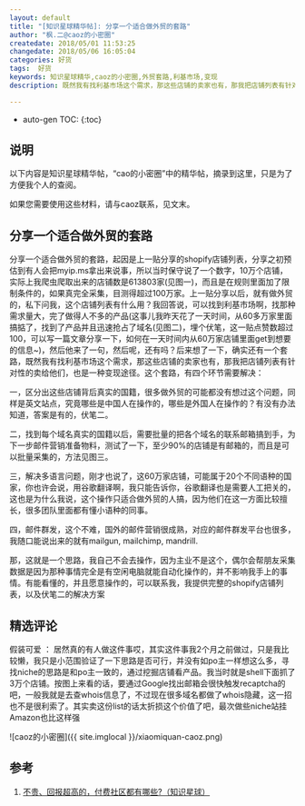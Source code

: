 ```yaml
---
layout: default
title: "[知识星球精华帖]: 分享一个适合做外贸的套路"
author: "枫.二@caoz的小密圈"
createdate: 2018/05/01 11:53:25
changedate: 2018/05/06 16:05:04
categories: 好货
tags:  好货
keywords: 知识星球精华,caoz的小密圈,外贸套路,利基市场,变现
description: 既然我有找利基市场这个需求，那这些店铺的卖家也有，那我把店铺列表有针对性的卖给他们，也是一种变现途径

---
```


* auto-gen TOC:
{:toc}

## 说明

以下内容是知识星球精华帖，“cao的小密圈”中的精华帖，摘录到这里，只是为了方便我个人的查阅。

如果您需要使用这些材料，请与caoz联系，见文末。

## 分享一个适合做外贸的套路

分享一个适合做外贸的套路，起因是上一贴分享的shopify店铺列表，分享之初预估到有人会把myip.ms拿出来说事，所以当时保守说了一个数字，10万个店铺，实际上我爬虫爬取出来的店铺数是613803家(见图一)，而且是在规则里面加了限制条件的，如果真完全采集，目测得超过100万家。上一贴分享以后，就有做外贸的，私下问我，这个店铺列表有什么用？我回答说，可以找到利基市场啊，找那种需求量大，完了做得人不多的产品(这事儿我昨天花了一天时间，从60多万家里面搞掂了，找到了产品并且迅速抢占了域名(见图二)，埋个伏笔，这一贴点赞数超过100，可以写一篇文章分享一下，如何在一天时间内从60万家店铺里面get到想要的信息~)，然后他来了一句，然后呢，还有吗？后来想了一下，确实还有一个套路，既然我有找利基市场这个需求，那这些店铺的卖家也有，那我把店铺列表有针对性的卖给他们，也是一种变现途径。这个套路，有四个环节需要解决：

一，区分出这些店铺背后真实的国籍，很多做外贸的可能都没有想过这个问题，同样是英文站点，究竟哪些是中国人在操作的，哪些是外国人在操作的？有没有办法知道，答案是有的，伏笔二。

二，找到每个域名真实的国籍以后，需要批量的把各个域名的联系邮箱搞到手，为下一步邮件营销准备物料，测试了一下，至少90%的店铺是有邮箱的，而且是可以批量采集的，方法见图三。

三，解决多语言问题，刚才也说了，这60万家店铺，可能属于20个不同语种的国家，你也许会说，用谷歌翻译啊，我只能告诉你，谷歌翻译也是需要人工把关的，这也是为什么我说，这个操作只适合做外贸的人搞，因为他们在这一方面比较擅长，很多团队里面都有懂小语种的同事。

四，邮件群发，这个不难，国外的邮件营销很成熟，对应的邮件群发平台也很多，我随口能说出来的就有mailgun, mailchimp, mandrill.

那，这就是一个思路，我自己不会去操作，因为主业不是这个，偶尔会帮朋友采集数据是因为那种事情完全是有空闲电脑就能自动化操作的，并不影响我手上的事情。有能看懂的，并且愿意操作的，可以联系我，我提供完整的shopify店铺列表，以及伏笔二的解决方案

## 精选评论

假装可爱 ：  居然真的有人做这件事哎，其实这件事我2个月之前做过，只是我比较懒，我只是小范围验证了一下思路是否可行，并没有如po主一样想这么多，寻找niche的思路是和po主一致的，通过挖掘店铺看产品。我当时就是shell下面抓了3万个店铺。按图上来看的话，要通过Google找出邮箱会很快触发recaptcha的吧，一般我就是去查whois信息了，不过现在很多域名都做了whois隐藏，这一招也不是很利索了。其实卖这份list的话太折损这个价值了吧，最次做些niche站挂Amazon也比这样强

![caoz的小密圈]({{ site.imglocal }}/xiaomiquan-caoz.png) 

## 参考

1. [不贵、回报超高的，付费社区都有哪些?（知识星球）][1]

[1]: http://www.lijiaocn.com/%E5%A5%BD%E8%B4%A7/2018/04/25/fu-fei-she-que.html "不贵、回报超高的，付费社区都有哪些?（知识星球）" 
